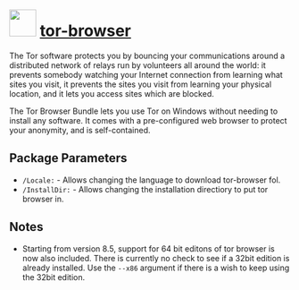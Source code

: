 # <img src="https://cdn.jsdelivr.net/gh/chocolatey-community/chocolatey-packages@edba4a5849ff756e767cba86641bea97ff5721fe/icons/tor-browser.png" width="48" height="48"/> [tor-browser](https://chocolatey.org/packages/tor-browser)

The Tor software protects you by bouncing your communications around a distributed network of relays run by volunteers all around the world: it prevents somebody watching your Internet connection from learning what sites you visit, it prevents the sites you visit from learning your physical location, and it lets you access sites which are blocked.

The Tor Browser Bundle lets you use Tor on Windows without needing to install any software. It comes with a pre-configured web browser to protect your anonymity, and is self-contained.

## Package Parameters

- `/Locale:` - Allows changing the language to download tor-browser fol.
- `/InstallDir:` - Allows changing the installation directiory to put tor browser in.

## Notes

- Starting from version 8.5, support for 64 bit editons of tor browser is now also included.
  There is currently no check to see if a 32bit edition is already installed. Use the `--x86` argument
  if there is a wish to keep using the 32bit edition.
